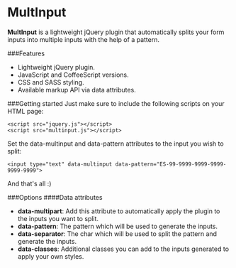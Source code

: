 MultInput
=========
**MultInput** is a lightweight jQuery plugin that automatically splits your form inputs into multiple inputs with the help of a pattern.

###Features
- Lightweight jQuery plugin.
- JavaScript and CoffeeScript versions.
- CSS and SASS styling.
- Available markup API via data attributes.

###Getting started
Just make sure to include the following scripts on your HTML page:

	<script src="jquery.js"></script>
	<script src="multinput.js"></script>
	
Set the data-multinput and data-pattern attributes to the input you wish to split:

	<input type="text" data-multinput data-pattern="ES-99-9999-9999-9999-9999-9999">
	
And that's all :)

###Options
####Data attributes
- **data-multipart**: Add this attribute to automatically apply the plugin to the inputs you want to split.
- **data-pattern**: The pattern which will be used to generate the inputs.
- **data-separator**: The char which will be used to split the pattern and generate the inputs.
- **data-classes**: Additional classes you can add to the inputs generated to apply your own styles.